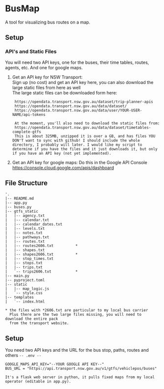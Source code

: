 # BusMap

A tool for visualizing bus routes on a map.

## Setup

### API's and Static Files

You will need two API keys, one for the buses, their time tables, routes, agents, etc. And one for google maps.

1. Get an API key for NSW Transport:  
        Sign up (no cost) and get an API key here, you can also download the large static files from here as well  
        The large static files can be downloaded form here:  

        https://opendata.transport.nsw.gov.au/dataset/trip-planner-apis  
        https://opendata.transport.nsw.gov.au/data/dataset/  
        https://opendata.transport.nsw.gov.au/data/user/YOUR-USER-NAME/api-tokens

        At the moment, you'll also need to download the static files from:  
        https://opendata.transport.nsw.gov.au/data/dataset/timetables-complete-gtfs  
        This is about 325MB, unzipped it is over a GB, and has files YOU DON'T want to sync with github! I should include the whole directory, I probably will later. I would like my script to determine if you have the files and it just downloads it, but only if you have an API key (not yet implemented).


2. Get an API key for google maps:
        Do this in the Google API Console
        https://console.cloud.google.com/apis/dashboard

## File Structure

```~/proj/busmap$ tree
'.
|-- README.md
|-- app.py
|-- buses.py
|-- gtfs_static
|   |-- agency.txt
|   |-- calendar.txt
|   |-- calendar_dates.txt
|   |-- levels.txt
|   |-- notes.txt
|   |-- pathways.txt
|   |-- routes.txt
|   |-- routes2606.txt          *
|   |-- shapes.txt
|   |-- shapes2606.txt          *
|   |-- stop_times.txt
|   |-- stops.txt
|   |-- trips.txt
|   `-- trips2606.txt           *
|-- main.py
|-- pyproject.toml
|-- static
|   |-- map_logic.js
|   `-- style.css
|-- templates
|   `-- index.html

* the files with *2606.txt are particular to my local bus carrier
  Plus there are the two large files missing, you will need to download the entire pack
  from the transport website.
```

## Setup

You need two API keys and the URL for the bus stop, paths, routes and others
`-- .env --`
```API_KEY = "--YOUR TRANSPORT KEY--"
GOOGLE_MAPS_API_KEY="--YOUR GOOGLE API KEY--"
BUS_URL = "https://api.transport.nsw.gov.au/v1/gtfs/vehiclepos/buses"

It's a flask web server in python, it pulls fixed maps from my local operator (editable in app.py).

